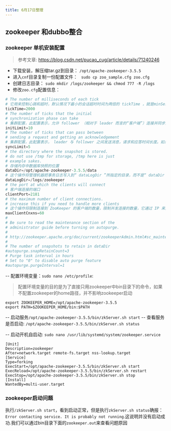 ```yaml
---
title: 6月17日整理
---
```



## zookeeper 和dubbo整合

### zookeeper 单机安装配置

> 参考文章: https://blog.csdn.net/pucao_cug/article/details/71240246

- 下载安装，解压缩tar.gz到目录： `/opt/apache-zookeeper-3.5.5`
- 进入`cnf`目录复制一份配置文件： ` sudo cp zoo_sample.cfg zoo.cfg`
- 创建日志目录： `sudo mkdir /logs/zookeeper && chmod 777 -R /logs`
- 修改`zoo.cfg`配置信息：
```python
# The number of milliseconds of each tick
# 它用来控制心跳和超时，默认情况下最小的会话超时时间为两倍的 tickTime ，就是minSessionTimeout=
tickTime=2000
# The number of ticks that the initial 
# synchronization phase can take
# 集群配置，此配置表示，允许 follower （相对于 leader 而言的“客户端”）连接并同步到 leader 的初始化连接时间，它以 tickTime 的倍数来表示。当超过设置倍数的 tickTime 时间，则连接失败。
initLimit=10
# The number of ticks that can pass between 
# sending a request and getting an acknowledgement
# 集群配置，此配置表示， leader 与 follower 之间发送消息，请求和应答时间长度。如果 follower 在设置的时间内不能与leader 进行通信，那么此 follower 将被丢弃。
syncLimit=5
# the directory where the snapshot is stored.
# do not use /tmp for storage, /tmp here is just 
# example sakes.
# 存储内存中数据库快照的位置
dataDir=/opt/apache-zookeeper-3.5.5/data
# 这个操作将管理机器把事务日志写入到“ dataLogDir ”所指定的目录，而不是“ dataDir ”所指定的目录。这将允许使用一个专用的日志设备并且帮助我们避免日志和快照之间的竞争
dataLogDir=/logs/zookeeper
# the port at which the clients will connect
# 客户端连接的端口
clientPort=2181
# the maximum number of client connections.
# increase this if you need to handle more clients
# 这个操作将限制连接到 ZooKeeper 的客户端的数量，限制并发连接的数量，它通过 IP 来区分不同的客户端。此配置选项可以用来阻止某些类别的 Dos 攻击。将它设置为 0 或者忽略而不进行设置将会取消对并发连接的限制。
maxClientCnxns=60
#
# Be sure to read the maintenance section of the 
# administrator guide before turning on autopurge.
#
# http://zookeeper.apache.org/doc/current/zookeeperAdmin.html#sc_maintenance
#
# The number of snapshots to retain in dataDir
#autopurge.snapRetainCount=3
# Purge task interval in hours
# Set to "0" to disable auto purge feature
#autopurge.purgeInterval=1

```
-- 配置环境变量：`sudo nano /etc/profile`:
> 配置环境变量的目的是为了直接只用zookeeper中bin目录下的命令，如果不配置zookeeper的home路径，并不影响zookeeper启动
```
export ZOOKEEPER_HOME=/opt/apache-zookeeper-3.5.5
export PATH=$ZOOKEEPER_HOME/bin:$PATH
```

-- 启动服务`/opt/apache-zookeeper-3.5.5/bin/zkServer.sh start`
-- 查看服务是否启动: `/opt/apache-zookeeper-3.5.5/bin/zkServer.sh status`

-- 启动开机自启动: `sudo nano /usr/lib/systemd/system/zookeeper.service `

```
[Unit]
Description=zookeeper
After=network.target remote-fs.target nss-lookup.target
[Service]
Type=forking
ExecStart=/opt/apache-zookeeper-3.5.5/bin/zkServer.sh start
ExecReload=/opt/apache-zookeeper-3.5.5/bin/zkServer.sh restart
ExecStop=/opt/apache-zookeeper-3.5.5/bin/zkServer.sh stop
[Install]
WantedBy=multi-user.target

```

### zookeeper启动问题

执行`/zkServer.sh start`，看到启动正常，但是执行`zkServer.sh status`确报： `Error contacting service. It is probably not running`.这说明并没有启动成功.我们可以通过bin目录下面的`zookeeper.out`来查看问题原因